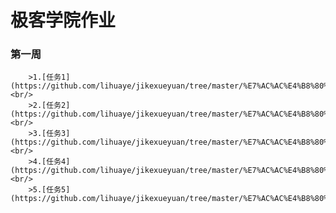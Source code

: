 极客学院作业
==============
### 第一周
        >1.[任务1](https://github.com/lihuaye/jikexueyuan/tree/master/%E7%AC%AC%E4%B8%80%E5%91%A8/HelloJava)<br/>
        >2.[任务2](https://github.com/lihuaye/jikexueyuan/tree/master/%E7%AC%AC%E4%B8%80%E5%91%A8/EvenNumber)<br/>
        >3.[任务3](https://github.com/lihuaye/jikexueyuan/tree/master/%E7%AC%AC%E4%B8%80%E5%91%A8/MultiplicationTable)<br/>
        >4.[任务4](https://github.com/lihuaye/jikexueyuan/tree/master/%E7%AC%AC%E4%B8%80%E5%91%A8/Array)<br/>
        >5.[任务5](https://github.com/lihuaye/jikexueyuan/tree/master/%E7%AC%AC%E4%B8%80%E5%91%A8/MaxNumber)
